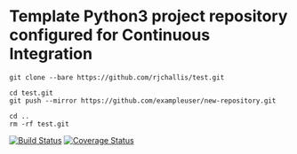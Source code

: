 # Template Python3 project repository configured for Continuous Integration

```
git clone --bare https://github.com/rjchallis/test.git
```

```
cd test.git
git push --mirror https://github.com/exampleuser/new-repository.git
```

```
cd ..
rm -rf test.git
```

[![Build Status](https://travis-ci.org/rjchallis/test.svg?branch=master)](https://travis-ci.org/rjchallis/test)
[![Coverage Status](https://coveralls.io/repos/github/rjchallis/test/badge.svg?branch=master)](https://coveralls.io/github/rjchallis/test?branch=master)
